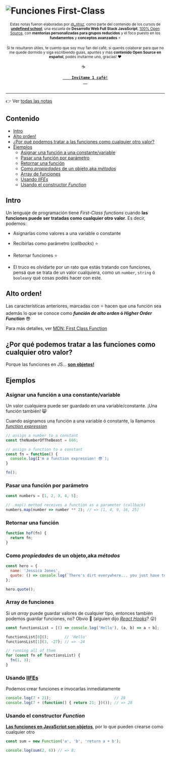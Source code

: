 # ![Funciones _First-Class_](https://i.imgur.com/YI8MBz0.png)

<div align="center">  
  <p align="center">
  <sub>
    Estas notas fueron elaboradas por <a href="https://twitter.com/_nhsz" target="_blank" rel="noreferrer noopener">@_nhsz</a>, como parte del contenido de los cursos de <a href="https://undefinedschool.io/" target="_blank" rel="noreferrer noopener"><strong>undefined school</strong></a>, una escuela de <strong>Desarrollo Web Full Stack JavaScript</strong>, <a href="https://github.com/undefinedschool/" target="_blank" rel="noreferrer noopener">100% Open Source</a>, con <strong>mentorías personalizadas para grupos reducidos</strong> y el foco puesto en los <strong>fundamentos</strong> y <strong>conceptos avanzados</strong> ⚡
  </sub>
  </p>
  
  <p align="center">
  <sub>
    Si te resultaron útiles, te cuento que soy muy fan del café; si querés colaborar para que no me quede dormido y siga escribiendo guías, apuntes y más <strong>contenido Open Source en español</strong>, podés invitarme uno, gracias! ❤️
  </sub>
  </p>
  
  <p align="center">
  ☕
  <code> 
  <a mp-mode="dftl" href="https://www.mercadopago.com.ar/checkout/v1/redirect?pref_id=243772354-b32a750f-2505-41c1-8e5e-9dcdb4536593" name="MP-payButton" class='blue-ar-l-rn-none'>
    <strong>Invitame 1 café!</strong>
  </a>
  </code>
  </p>
  <hr>
</div>

👉 Ver [todas las notas](https://github.com/undefinedschool/notes)

## Contenido

- [Intro](https://github.com/undefinedschool/notes-functions-first-class#intro)
- [Alto orden!](https://github.com/undefinedschool/notes-functions-first-class#alto-orden)
- [¿Por qué podemos tratar a las funciones como cualquier otro valor?](https://github.com/undefinedschool/notes-functions-first-class#por-qu%C3%A9-podemos-tratar-a-las-funciones-como-cualquier-otro-valor)
- [Ejemplos](https://github.com/undefinedschool/notes-functions-first-class#ejemplos)
  - [Asignar una función a una constante/variable](https://github.com/undefinedschool/notes-functions-first-class#asignar-una-funci%C3%B3n-a-una-constantevariable)
  - [Pasar una función por parámetro](https://github.com/undefinedschool/notes-functions-first-class#pasar-una-funci%C3%B3n-por-par%C3%A1metro)
  - [Retornar una función](https://github.com/undefinedschool/notes-functions-first-class#retornar-una-funci%C3%B3n)
  - [Como _propiedades_ de un objeto,aka _métodos_](https://github.com/undefinedschool/notes-functions-first-class#como-propiedades-de-un-objetoaka-m%C3%A9todos)
  - [Array de funciones](https://github.com/undefinedschool/notes-functions-first-class#array-de-funciones)
  - [Usando _IIFEs_](https://github.com/undefinedschool/notes-functions-first-class#usando-iifes)
  - [Usando el constructor _Function_](https://github.com/undefinedschool/notes-functions-first-class#usando-el-constructor-function)

## Intro

Un lenguaje de programación tiene _First-Class functions_ cuando **las funciones puede ser tratadas como cualquier otro valor**. Es decir, podemos:
  - Asignarlas como valores a una variable o constante
  - Recibirlas como parámetro (_callbacks_) :star:
  - Retornar funciones :star:

- El truco es olvidarte por un rato que estás tratando con funciones, pensá que se trata de un valor cualquiera, como un `number`, `string` ó `boolean`y qué cosas podés hacer con este. 

## Alto orden!

Las características anteriores, marcadas con :star: hacen que una función sea además lo que se conoce como **_función de alto orden_ ó _Higher Order Function_** :sunglasses:

Para más detalles, ver [MDN: First Class Function](https://developer.mozilla.org/en-US/docs/Glossary/First-class_Function)

## ¿Por qué podemos tratar a las funciones como cualquier otro valor?

Porque las funciones en JS... [**son objetos!**](https://github.com/undefinedschool/notes-oop-js/blob/master/README.md#las-funciones-son-funciones-y-objetos)

## Ejemplos

### Asignar una función a una constante/variable

Un valor cualquiera puede ser guardado en una variable/constante. ¡Una función también! 😸

Cuando asignamos una función a una variable ó constante, la llamamos [_function expression_](https://developer.mozilla.org/en-US/docs/web/JavaScript/Reference/Operators/function)

```js
// assign a number to a constant
const theNumberOfTheBeast = 666;

// assign a function to a constant
const fn = function() {
  console.log(I'm a function expression! 😎`);
}

fn();
```

### Pasar una función por parámetro

```js
const numbers = [1, 2, 3, 4, 5];

// .map() method receives a function as a parameter (callback)
numbers.map(number => number ** 2); // => [1, 4, 9, 16, 25]
```

### Retornar una función

```js
function hof(fn) {
  return fn;
}
```

### Como _propiedades_ de un objeto,aka _métodos_

```js
const hero = {
  name: 'Jessica Jones',
  quote: () => console.log(`There's dirt everywhere... you just have to know where to look`)
};

hero.quote();
```

### Array de funciones

Si un _array_ puede guardar valores de cualquier tipo, entonces también podemos guardar funciones, no? Obvio 🎉 (alguien dijo [_React Hooks_](https://medium.com/@ryardley/react-hooks-not-magic-just-arrays-cd4f1857236e)? 😛)

```js
const functionsList = [() => console.log('Hello'), (a, b) => a + b];

functionsList[0]();       // 'Hello'
functionsList[1](3, -27); // => -24

// running all of them
for (const fn of functionsList) {
  fn(1, 3);
}
```

### Usando [IIFEs](https://developer.mozilla.org/en-US/docs/Glossary/IIFE)

Podemos crear funciones e invocarlas inmediatamente

```js
console.log(7 + 21);                            // 28
console.log(7 + (function() { return 21; })()); // => 28
```

### Usando el constructor _Function_

[**Las funciones en JavaScript son objetos**](https://github.com/undefinedschool/notes-oop-js/blob/master/README.md#las-funciones-son-funciones-y-objetos), por lo que pueden crearse como cualquier otro

```js
const sum = new Function('a', 'b', 'return a + b');

console.log(sum(2, 6)) // => 8;
```

